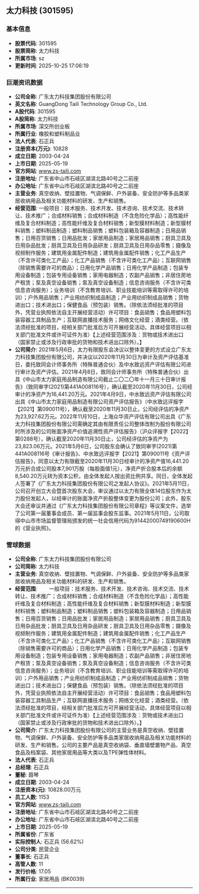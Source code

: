 ## 太力科技 (301595)

### 基本信息

- **股票代码**: 301595
- **股票简称**: 太力科技
- **所属市场**: sz
- **更新时间**: 2025-10-25 17:06:19

### 巨潮资讯数据

- **公司全称**: 广东太力科技集团股份有限公司
- **英文名称**: GuangDong Taili Technology Group Co., Ltd.
- **A股代码**: 301595
- **A股简称**: 太力科技
- **所属市场**: 深交所创业板
- **所属行业**: 橡胶和塑料制品业
- **法人代表**: 石正兵
- **注册资本(万元)**: 10828
- **成立日期**: 2003-04-24
- **上市日期**: 2025-05-19
- **官方网站**: www.zs-taili.com
- **注册地址**: 广东省中山市石岐区湖滨北路40号之二前座
- **办公地址**: 广东省中山市石岐区湖滨北路40号之二前座
- **主营业务**: 真空收纳、壁挂置物、气调保鲜、户外装备、安全防护等多品类家居收纳用品及相关功能材料的研发、生产和销售。
- **经营范围**: 一般项目：技术服务、技术开发、技术咨询、技术交流、技术转让、技术推广；合成材料销售；合成材料制造（不含危险化学品）；高性能纤维及复合材料制造；高性能纤维及复合材料销售；新型膜材料制造；新型膜材料销售；塑料制品制造；塑料制品销售；塑料包装箱及容器制造；日用品销售；日用百货销售；日用品批发；家居用品制造；家居用品销售；厨具卫具及日用杂品批发；厨具卫具及日用杂品研发；厨具卫具及日用杂品零售；摄像及视频制作服务；建筑用金属配件制造；建筑用金属配件销售；化工产品生产（不含许可类化工产品）；化工产品销售（不含许可类化工产品）；互联网销售（除销售需要许可的商品）；日用化学产品销售；日用化学产品制造；包装专用设备制造；包装专用设备销售；家用电器制造；农副产品销售；非居住房地产租赁；泵及真空设备销售；泵及真空设备制造；信息咨询服务（不含许可类信息咨询服务）；业务培训（不含教育培训、职业技能培训等需取得许可的培训）；户外用品销售；产业用纺织制成品制造；产业用纺织制成品销售；货物进出口；技术进出口；保健食品（预包装）销售。（除依法须经批准的项目外，凭营业执照依法自主开展经营活动）许可项目：食品销售；食品用塑料包装容器工具制品生产；互联网直播技术服务；网络文化经营；酒类经营。（依法须经批准的项目，经相关部门批准后方可开展经营活动，具体经营项目以相关部门批准文件或许可证件为准）【上述经营范围涉及：货物或技术进出口（国家禁止或涉及行政审批的货物和技术进出口除外）。】
- **公司简介**: 2021年5月6日，太力有限股东会决议以整体变更的方式设立广东太力科技集团股份有限公司，并决议以2020年11月30日为审计及资产评估基准日，委托致同会计师事务所（特殊普通合伙）及中水致远资产评估有限公司进行审计及资产评估。2021年4月8日，致同会计师事务所（特殊普通合伙）出具《中山市太力家庭用品制造有限公司截止二〇二〇年十一月三十日审计报告》（致同审字(2021)第441A008116号），确认截至2020年11月30日，公司经审计的净资产为16,441.20万元。2021年4月9日，中水致远资产评估有限公司出具《中山市太力家庭用品制造有限公司资产评估报告》（中水致远评报字【2021】第090011号），确认截至2020年11月30日止，公司经评估的净资产为23,927.62万元。2022年11月10日，上海众华资产评估有限公司出具《广东太力科技集团股份有限公司需确定其由有限责任公司整体改制为股份有限公司时所涉及的公司账面净资产价值追溯性资产评估报告》（沪众评报字【2022】第0288号），确认截至2020年11月30日止，公司经评估的净资产为23,823.06万元。2021年5月6日，公司股东会确认了致同审字(2021)第441A008116号《审计报告》、中水致远评报字【2021】第090011号《资产评估报告》，同意以太力有限截至2020年11月30日经审计的净资产值16,441.20万元折合成公司股本7,901万股（每股面值1元），净资产折合股本后的余额8,540.20万元转为资本公积，由全体发起人按出资比例共享。同日，全体发起人签署了《广东太力科技集团股份有限公司之发起人协议》。2021年5月11日，公司召开创立大会暨首次股东大会，审议通过以太力有限全体14位股东作为太力股份发起人，以经审计的账面净资产折股整体变更为股份公司；此外，股东大会还审议并通过《广东太力科技集团股份有限公司章程》等议案文件，选举了公司第一届董事会成员、第一届监事会股东监事。2021年5月11日，公司取得中山市市场监督管理局颁发的统一社会信用代码为91442000749190600H的《营业执照》。

### 雪球数据

- **公司全称**: 广东太力科技集团股份有限公司
- **公司简称**: 太力科技
- **主营业务**: 真空收纳、壁挂置物、气调保鲜、户外装备、安全防护等多品类家居收纳用品及相关功能材料的研发、生产和销售。
- **经营范围**: 　　一般项目：技术服务、技术开发、技术咨询、技术交流、技术转让、技术推广；合成材料销售；合成材料制造（不含危险化学品）；高性能纤维及复合材料制造；高性能纤维及复合材料销售；新型膜材料制造；新型膜材料销售；塑料制品制造；塑料制品销售；塑料包装箱及容器制造；日用品销售；日用百货销售；日用品批发；家居用品制造；家居用品销售；厨具卫具及日用杂品批发；厨具卫具及日用杂品研发；厨具卫具及日用杂品零售；摄像及视频制作服务；建筑用金属配件制造；建筑用金属配件销售；化工产品生产（不含许可类化工产品）；化工产品销售（不含许可类化工产品）；互联网销售（除销售需要许可的商品）；日用化学产品销售；日用化学产品制造；包装专用设备制造；包装专用设备销售；家用电器制造；农副产品销售；非居住房地产租赁；泵及真空设备销售；泵及真空设备制造；信息咨询服务（不含许可类信息咨询服务）；业务培训（不含教育培训、职业技能培训等需取得许可的培训）；户外用品销售；产业用纺织制成品制造；产业用纺织制成品销售；货物进出口；技术进出口；保健食品（预包装）销售。（除依法须经批准的项目外，凭营业执照依法自主开展经营活动）许可项目：食品销售；食品用塑料包装容器工具制品生产；互联网直播技术服务；网络文化经营；酒类经营。（依法须经批准的项目，经相关部门批准后方可开展经营活动，具体经营项目以相关部门批准文件或许可证件为准）【上述经营范围涉及：货物或技术进出口（国家禁止或涉及行政审批的货物和技术进出口除外）。】
- **公司简介**: 广东太力科技集团股份有限公司的主营业务是真空收纳、壁挂置物、气调保鲜、户外装备、安全防护等多品类家居收纳用品及相关功能材料的研发、生产和销售。公司的主要产品是真空收纳袋、垂直墙壁置物产品、真空食品及档案袋、其他家居用品等大类以及TPE弹性体材料。
- **法人代表**: 石正兵
- **总经理**: 石正兵
- **董秘**: 聂琴
- **成立日期**: 2003-04-24
- **注册资本(元)**: 10828.00万元
- **员工人数**: 1153
- **官方网站**: www.zs-taili.com
- **注册地址**: 广东省中山市石岐区湖滨北路40号之二前座
- **办公地址**: 广东省中山市石岐区湖滨北路40号之二前座
- **上市日期**: 2025-05-19
- **所属省份**: 广东省
- **实际控制人**: 石正兵 (56.62%)
- **公司分类**: 民营企业
- **董事长**: 石正兵
- **高管人数**: 11
- **发行价格**: 17.05
- **所属行业**: 家居用品 (BK0039)

---